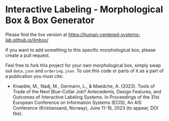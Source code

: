 # Interactive Labeling - Morphological Box & Box Generator

Please find the live version at https://human-centered-systems-lab.github.io/ilmbox/

If you want to add something to this specific morphological box, please create a pull request.

Feel free to fork this project for your own morphological box, simply swap out `data.json` and `ordering.json`. To use this code or parts of it as a part of a publication you must cite:

- Knaeble, M., Nadj, M., Germann, L., & Maedche, A. (2023). Tools of Trade of the Next Blue-Collar Job? Antecedents, Design Features, and Outcomes of Interactive Labeling Systems. In Proceedings of the 31st European Conference on Information Systems (ECIS), An AIS Conference (Kristiansand, Norway), June 11-16, 2023 (to appear, DOI tba).
